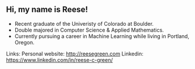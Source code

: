 ## Hi, my name is Reese!
- Recent graduate of the Univeristy of Colorado at Boulder. 
- Double majored in Computer Science & Applied Mathematics. 
- Currently pursuing a career in Machine Learning while living in Portland, Oregon.



Links:
Personal website: http://reesegreen.com
Linkedin: https://www.linkedin.com/in/reese-c-green/
<!---
rcgreen99/rcgreen99 is a ✨ special ✨ repository because its `README.md` (this file) appears on your GitHub profile.
You can click the Preview link to take a look at your changes.
--->

